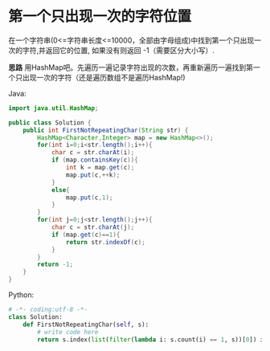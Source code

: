 # 第一个只出现一次的字符位置

在一个字符串(0<=字符串长度<=10000，全部由字母组成)中找到第一个只出现一次的字符,并返回它的位置, 如果没有则返回 -1（需要区分大小写）.

**思路**
用HashMap吧。先遍历一遍记录字符出现的次数，再重新遍历一遍找到第一个只出现一次的字符（还是遍历数组不是遍历HashMap!)

Java:
```java
import java.util.HashMap;

public class Solution {
    public int FirstNotRepeatingChar(String str) {
        HashMap<Character,Integer> map = new HashMap<>();
        for(int i=0;i<str.length();i++){
            char c = str.charAt(i);
            if (map.containsKey(c)){
                int k = map.get(c);
                map.put(c,++k);
            }
            else{
                map.put(c,1);
            }
        }
        for(int j=0;j<str.length();j++){
            char c = str.charAt(j);
            if (map.get(c)==1){
                return str.indexOf(c);
            }
        }
        return -1;
    }
}
```
Python:
```python
# -*- coding:utf-8 -*-
class Solution:
    def FirstNotRepeatingChar(self, s):
        # write code here
        return s.index(list(filter(lambda i: s.count(i) == 1, s))[0]) if s else -1
        
```
